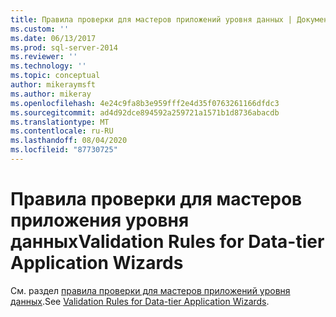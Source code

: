 ```yaml
---
title: Правила проверки для мастеров приложений уровня данных | Документация Майкрософт
ms.custom: ''
ms.date: 06/13/2017
ms.prod: sql-server-2014
ms.reviewer: ''
ms.technology: ''
ms.topic: conceptual
author: mikeraymsft
ms.author: mikeray
ms.openlocfilehash: 4e24c9fa8b3e959fff2e4d35f0763261166dfdc3
ms.sourcegitcommit: ad4d92dce894592a259721a1571b1d8736abacdb
ms.translationtype: MT
ms.contentlocale: ru-RU
ms.lasthandoff: 08/04/2020
ms.locfileid: "87730725"
---
```

# <a name="validation-rules-for-data-tier-application-wizards"></a><span data-ttu-id="19cda-102">Правила проверки для мастеров приложения уровня данных</span><span class="sxs-lookup"><span data-stu-id="19cda-102">Validation Rules for Data-tier Application Wizards</span></span>
<span data-ttu-id="19cda-103">См. раздел [правила проверки для мастеров приложений уровня данных](../../database-engine/validation-rules-for-data-tier-application-wizards.md).</span><span class="sxs-lookup"><span data-stu-id="19cda-103">See [Validation Rules for Data-tier Application Wizards](../../database-engine/validation-rules-for-data-tier-application-wizards.md).</span></span>
